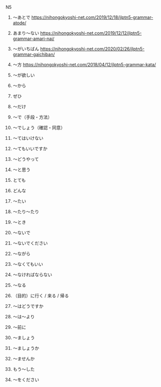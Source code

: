 
N5

1. 〜あとで
<https://nihongokyoshi-net.com/2019/12/18/jlptn5-grammar-atode/>

3. あまり〜ない 
https://nihongokyoshi-net.com/2019/12/12/jlptn5-grammar-amari-nai/

5. 〜がいちばん
https://nihongokyoshi-net.com/2020/02/26/jlptn5-grammar-gaichiban/

6. 〜方
https://nihongokyoshi-net.com/2018/04/12/jlptn5-grammar-kata/

7. 〜が欲しい

8. 〜から

9. ぜひ

10. 〜だけ

11. 〜で（手段・方法）

12. 〜でしょう（確認・同意）

13. 〜てはいけない

14. 〜てもいいですか

15. 〜どうやって

16. 〜と思う

17. とても

18. どんな

19. 〜たい

20. 〜たり〜たり

21. 〜とき

22. 〜ないで

23. 〜ないでください

24. 〜ながら

25. 〜なくてもいい

26. 〜なければならない

27. 〜なる

28. （目的）に行く / 来る / 帰る

29. 〜はどうですか

30. 〜は〜より

31. 〜前に

32. 〜ましょう

33. 〜ましょうか

34. 〜ませんか

35. もう〜した

36. 〜をください
